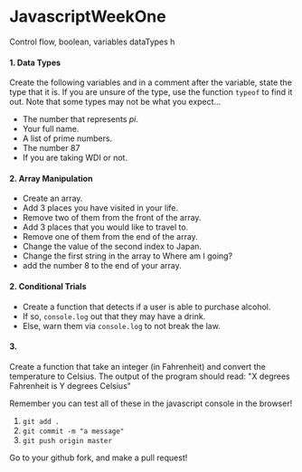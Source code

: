 # JavascriptWeekOne
Control flow, boolean, variables dataTypes
h
#### 1. Data Types

Create the following variables and in a comment after the variable, state the type that it is. If you are unsure of the type, use the function `typeof` to find it out. Note that some types may not be what you expect...

* The number that represents *pi*.
* Your full name.
* A list of prime numbers.
* The number 87
* If you are taking WDI or not.

#### 2. Array Manipulation

* Create an array.
* Add 3 places you have visited in your life.
* Remove two of them from the front of the array.
* Add 3 places that you would like to travel to.
* Remove one of them from the end of the array.
* Change the value of the second index to Japan.
* Change the first string in the array to Where am I going?
* add the number 8 to the end of your array.


#### 2. Conditional Trials

* Create a function that detects if a user is able to purchase alcohol.
* If so, `console.log` out that they may have a drink.
* Else, warn them via `console.log` to not break the law.

#### 3.

Create a function that take an integer (in Fahrenheit) and convert the temperature to Celsius.
The output of the program should read: "X degrees Fahrenheit is Y degrees Celsius"

Remember you can test all of these in the javascript console in the browser!

1.  `git add .`
2.  `git commit -m "a message"`
3.  `git push origin master`

Go to your github fork, and make a pull request!

